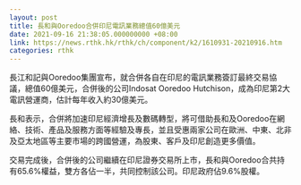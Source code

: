 ```yaml
---
layout: post
title: 長和與Ooredoo合併印尼電訊業務總值60億美元
date: 2021-09-16 21:38:05.000000000 +08:00
link: https://news.rthk.hk/rthk/ch/component/k2/1610931-20210916.htm
categories: rthk
---
```


長江和記與Ooredoo集團宣布，就合併各自在印尼的電訊業務簽訂最終交易協議，總值60億美元，合併後的公司Indosat Ooredoo Hutchison，成為印尼第2大電訊營運商，估計每年收入約30億美元。

長和表示，合併將加速印尼經濟增長及數碼轉型，將可借助長和及Ooredoo在網絡、技術、產品及服務方面等經驗及專長，並且受惠兩家公司在歐洲、中東、北非及亞太地區等主要市場的跨國營運，為股東、客戶及印尼創造更多價值。

交易完成後，合併後的公司繼續在印尼證券交易所上市，長和與Ooredoo合共持有65.6%權益，雙方各佔一半，共同控制該公司。印尼政府佔9.6%股權。
